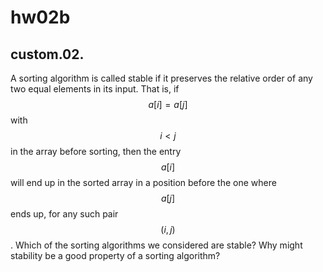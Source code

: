 # hw02b

## custom.02.
A sorting algorithm is called stable if it preserves the relative order of any two equal elements in its input.  That is, if $$a[i]=a[j]$$ with $$i<j$$ in the array before sorting, then the entry $$a[i]$$ will end up in the sorted array in a position before the one where $$a[j]$$ ends up, for any such pair $$(i,j)$$. Which of the sorting algorithms we considered are stable?  Why might stability be a good property of a sorting algorithm?
